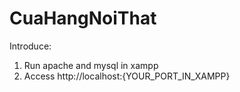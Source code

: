 # CuaHangNoiThat
Introduce:
1. Run apache and mysql in xampp
2. Access http://localhost:{YOUR_PORT_IN_XAMPP}
